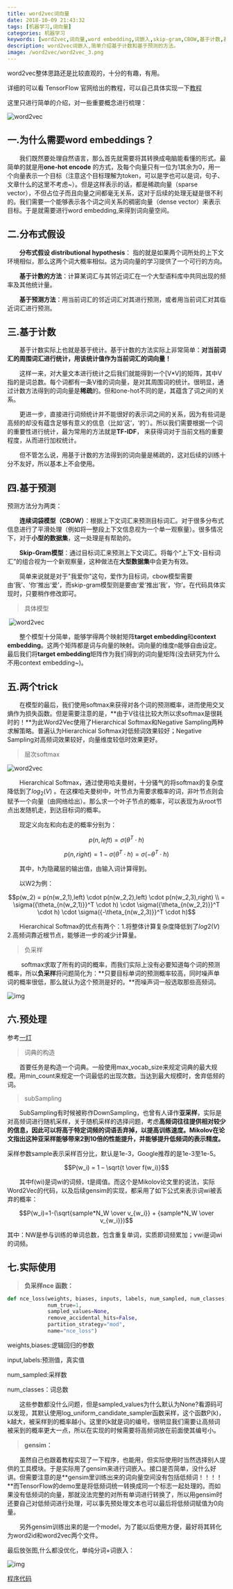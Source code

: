 ```yaml
---
title: word2vec词向量
date: 2018-10-09 21:43:32
tags: [机器学习,词向量]
categories: 机器学习
keywords: [word2vec,词向量,word embedding,词嵌入,skip-gram,CBOW,基于计数,基于预测,hierarchical softmax,negative sampling]
description: word2vec词嵌入,简单介绍基于计数和基于预测的方法。
image: /word2vec/word2vec_3.png
---
```


word2vec整体思路还是比较直观的，十分的有趣，有用。

详细的可以看 TensorFlow 官网给出的教程，可以自己具体实现一下[教程](http://www.tensorfly.cn/tfdoc/tutorials/word2vec.html)

这里只进行简单的介绍，对一些重要概念进行梳理：

![word2vec](word2vec/word2vec_1.png)

## 一.为什么需要word embeddings？

　　我们既然要处理自然语言，那么首先就需要将其转换成电脑能看懂的形式。最简单的就是用**one-hot encode** 的方式，及每个向量只有一位为1其余为0，用一个向量表示一个目标（注意这个目标理解为token，可以是字也可以是词，句子、文章什么的这里不考虑~）。但是这样表示的话，都是稀疏向量（sparse vector），不但占位子而且向量之间都毫无关系，这对于后续的处理无疑是很不利的。我们需要一个能够表示各个词之间关系的稠密向量（dense vector）来表示目标。于是就需要进行word embedding,来得到词向量空间。



## 二.分布式假设

　　**分布式假设 distributional hypothesis**： 指的就是如果两个词所处的上下文环境相似，那么这两个词大概率相似。这为词向量的学习提供了一个可行的方向。　　

　　**基于计数的方法**：计算某词汇与其邻近词汇在一个大型语料库中共同出现的频率及其他统计量。　

　　**基于预测方法**：用当前词汇的邻近词汇对其进行预测，或者用当前词汇对其临近词汇进行预测。



## 三.基于计数

　　基于计数实际上也就是基于统计。基于计数的方法实际上非常简单：**对当前词汇的周围词汇进行统计，用该统计值作为当前词汇的词向量！**

　　这样一来，对大量文本进行统计之后我们就能得到一个[V\*V]的矩阵，其中V指的是词总数。每个词都有一条V维的词向量，是对其周围词的统计。很明显，通过计数方法得到的词向量是**稀疏**的。但和one-hot不同的是，其蕴含了词之间的关系。

　　更进一步，直接进行词频统计并不能很好的表示词之间的关系，因为有些词是高频的却没有蕴含足够有意义的信息（比如‘这’，‘的’）。所以我们需要根据一个词的重要性进行统计，最为常用的方法就是**TF-IDF**， 来获得词对于当前文档的重要程度，从而进行加权统计。

　　但不管怎么说，用基于计数的方法得到的词向量是稀疏的，这对后续的训练十分不友好，所以基本上不会使用。



## 四.基于预测

预测方法分为两类：

　　**连续词袋模型（CBOW）**：根据上下文词汇来预测目标词汇。对于很多分布式信息进行了平滑处理（例如将一整段上下文信息视为一个单一观察量）。很多情况下，对于**小型的数据集**，这一处理是有帮助的。

　　**Skip-Gram模型**：通过目标词汇来预测上下文词汇。将每个“上下文-目标词汇”的组合视为一个新观察量，这种做法在**大型数据集**中会更为有效。

　　简单来说就是对于"我爱你"这句，爱作为目标词，cbow模型需要由‘我’、‘你’推出‘爱’，而skip-gram模型则是要由‘爱’推出‘我’，‘你’。在代码具体实现时，只要稍作修改即可。



> 具体模型

​	![word2vec](word2vec/word2vec_4.png)

　　整个模型十分简单，能够学得两个映射矩阵**target embedding**和**context embedding**。这两个矩阵都是词与向量的映射。词向量的维度n能够自由设定。最后我们将**target embedding**矩阵作为我们得到的词向量矩阵(没去研究为什么不用context embedding~)。



## 五.两个trick

　　在模型的最后，我们使用softmax来获得对各个词的预测概率，进而使用交叉熵作为损失函数。但是需要注意的是，**由于V往往比较大所以求softmax是很耗时的！**为此Word2Vec使用了Hierarchical Softmax和Negative Sampling两种求解策略。普遍认为Hierarchical Softmax对低频词效果较好；Negative Sampling对高频词效果较好，向量维度较低时效果更好。

> 层次softmax

![word2vec](word2vec/5.png)

　　Hierarchical Softmax，通过使用哈夫曼树，十分骚气的将softmax的复杂度降低到了$log_2(V)$ 。在这棵哈夫曼树中，叶节点为需要求概率的词，非叶节点则会赋予一个向量（由网络给出）。那么求一个叶子节点的概率，可以表现为从root节点出发随机走，到达目标词的概率。

　　现定义向左和向右走的概率分别为：

$$p(n,left) = \sigma(\theta^T\cdot h)$$

$$p(n,right) =1- \sigma(\theta^T\cdot h)=\sigma(-\theta^T\cdot h)$$  

　　其中，h为隐藏层的输出值，由输入词计算得到。

　　以W2为例：

$$p(w_2) = p(n(w_2,1),left) \cdot p(n(w_2,2),left) \cdot p(n(w_2,3),right) \\ = \sigma({\theta_{n(w_2,1)}}^T \cdot h) \cdot \sigma({\theta_{n(w_2,2)}}^T \cdot h) \cdot \sigma({-\theta_{n(w_2,3)}}^T \cdot h)$$  

　　Hierarchical Softmax的优点有两个：1.将整体计算复杂度降低到了$log2(V)$  2.高频词靠近根节点，能够进一步的减少计算量。



> 负采样

　　 softmax求取了所有的词的概率，而我们实际上没有必要知道每个词的预测概率，所以**负采样**将问题简化为：**只要目标单词的预测概率较高，同时噪声单词的概率很低，那么就认为这个预测是好的。**而噪声词一般选取那些高频词。

![img](word2vec/word2vec_2.png)



## 六.预处理

参考[一灯](http://qiancy.com/2016/08/17/word2vec-hierarchical-softmax/)

> 词典的构造

　　首要任务是构造一个词典。一般使用max_vocab_size来规定词典的最大规模。用min_count来规定一个词最低的出现次数。当达到最大规模时，舍弃低频的词。

> subSampling

　　SubSampling有时候被称作DownSampling，也曾有人译作**亚采样**，实际是对高频词进行随机采样，关于随机采样的选择问题，考虑**高频词往往提供相对较少的信息，因此可以将高于特定词频的词语丢弃掉，以提高训练速度。**Mikolov在论文指出这种亚采样**能够带来2到10倍的性能提升，并能够提升低频词的表示精度。** 

采样参数sample表示采样百分比，默认是1e-3，Google推荐的是1e-3至1e-5。

$$P(w_i) = 1 – \sqrt{t \over f(w_i)}$$

　　其中f(wi)是词wi的词频，t是阈值。而这个是Mikolov论文里的说法，实际Word2Vec的代码，以及后续gensim的实现，都采用了如下公式来表示词wi被丢弃的概率：

$$P(w_i)=1-(\sqrt{sample*N_W \over v_{w_i}} + {sample*N_W \over v_{w_i}})$$

​	其中：NW是参与训练的单词总数，包含重复单词，实质即词频累加；vwi是词wi的词频。

## 七.实际使用

> **负采样nce 函数：** 

```python
def nce_loss(weights, biases, inputs, labels, num_sampled, num_classes,
             num_true=1,
             sampled_values=None,
             remove_accidental_hits=False,
             partition_strategy="mod",
             name="nce_loss")
```

weights,biases:逻辑回归的参数

input,labels:预测值，真实值

num_sampled:采样数

num_classes：词总数

　　这些参数都没什么问题，但是sampled_values为什么默认为None?看源码可以发现，其默认使用log_uniform_candidate_sampler函数采样，这个函数P(k)，k越大，被采样到的概率越小。这里的k就是词的编号。很明显我们需要让高频词被采到的概率更大一点，所以在实现的时候需要将高频词放在前面使其编号小。



> **gensim：**

　　虽然自己也跟着教程实现了一下程序，也能用，但实际使用时当然选择别人提供的工具模块。于是实际用了gensim来进行词嵌入。接口是否简单，没什么好讲。但需要注意的是**gensim里训练出来的词向量空间没有包括低频词！！！！**而TensorFlow的demo里是将低频词统一转换成同一个标志一起处理的。而如果没有低频词的向量，那就没法完整的对所有单词进行转换了，所以用gensim时还要自己对低频词进行处理，可以事先预处理文本也可以最后将低频词赋值为0向量。

　　另外gensim训练出来的是一个model，为了能以后使用方便，最好将其转化为word2id和word2vec两个文件。



最后放张图,什么都没优化，单纯分词+词嵌入：

![img](word2vec/word2vec_3.png)



[程序代码](https://github.com/cenleiding/learning-Machine-Learning/tree/master/gensim_w2v)

